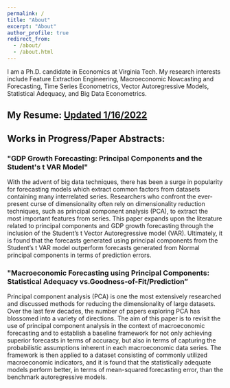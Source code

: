 ```yaml
---
permalink: /
title: "About"
excerpt: "About"
author_profile: true
redirect_from: 
  - /about/
  - /about.html
---
```

I am a Ph.D. candidate in Economics at Virginia Tech.  My research interests include Feature Extraction Engineering, 
Macroeconomic Nowcasting and Forecasting, Time Series Econometrics, Vector Autoregressive Models, Statistical Adequacy, and Big
Data Econometrics.

My Resume: [Updated 1/16/2022](https://www.dropbox.com/s/k8hpw1j1c8ddtl9/Resume%20January%202022.pdf?dl=0)
------


Works in Progress/Paper Abstracts:
------
### "GDP Growth Forecasting: Principal Components and the Student's t VAR Model"

With the advent of big data techniques, there has been a surge in popularity for forecasting
models which extract common factors from datasets containing many interrelated series.
Researchers who confront the ever-present curse of dimensionality often rely on
dimensionality reduction techniques, such as principal component analysis (PCA), to extract
the most important features from series. This paper expands upon the literature related to
principal components and GDP growth forecasting through the inclusion of the Student’s t
Vector Autoregressive model (VAR). Ultimately, it is found that the forecasts generated
using principal components from the Student’s t VAR model outperform forecasts generated
from Normal principal components in terms of prediction errors.

### "Macroeconomic Forecasting using Principal Components: Statistical Adequacy vs.Goodness-of-Fit/Prediction”

Principal component analysis (PCA) is one the most extensively researched and discussed
methods for reducing the dimensionality of large datasets. Over the last few decades, the
number of papers exploring PCA has blossomed into a variety of directions. The aim of this
paper is to revisit the use of principal component analysis in the context of macroeconomic
forecasting and to establish a baseline framework for not only achieving superior forecasts in
terms of accuracy, but also in terms of capturing the probabilistic assumptions inherent in
each macroeconomic data series. The framework is then applied to a dataset consisting of
commonly utilized macroeconomic indicators, and it is found that the statistically adequate
models perform better, in terms of mean-squared forecasting error, than the benchmark
autoregressive models. 





